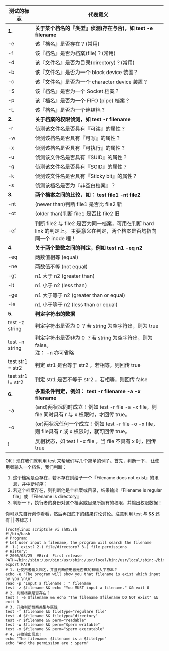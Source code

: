 测试的标志  | 代表意义
---  |  ---
**1.** | **关于某个档名的『类型』侦测(存在与否)，如 test -e filename**
-e | 该『档名』是否存在？(常用)
-f | 该『档名』是否为档案(file)？(常用)
-d | 该『文件名』是否为目录(directory)？(常用)
-b | 该『文件名』是否为一个 block device 装置？
-c | 该『文件名』是否为一个 character device 装置？
-S | 该『档名』是否为一个 Socket 档案？
-p | 该『档名』是否为一个 FIFO (pipe) 档案？
-L | 该『档名』是否为一个连结档？
**2.** | **关于档案的权限侦测，如 test -r filename**
-r | 侦测该文件名是否具有『可读』的属性？
-w | 侦测该档名是否具有『可写』的属性？
-x | 侦测该档名是否具有『可执行』的属性？
-u | 侦测该文件名是否具有『SUID』的属性？
-g | 侦测该文件名是否具有『SGID』的属性？
-k | 侦测该文件名是否具有『Sticky bit』的属性？
-s | 侦测该档名是否为『非空白档案』？
**3.** | **两个档案之间的比较，如： test file1 -nt file2**
-nt | (newer than)判断 file1 是否比 file2 新
-ot | (older than)判断 file1 是否比 file2 旧
-ef | 判断 file2 与 file2 是否为同一档案，可用在判断 hard link 的判定上。 主要意义在判定，两个档案是否均指向同一个 inode 哩！
**4.** | **关于两个整数之间的判定，例如 test n1 -eq n2**
-eq | 两数值相等 (equal)
-ne | 两数值不等 (not equal)
-gt | n1 大于 n2 (greater than)
-lt | n1 小于 n2 (less than)
-ge | n1 大于等于 n2 (greater than or equal)
-le | n1 小于等于 n2 (less than or equal)
**5.** | **判定字符串的数据**
test -z string | 判定字符串是否为 0 ？若 string 为空字符串，则为 true
test -n string | 判定字符串是否非为 0 ？若 string 为空字符串，则为 false。<br/>注： -n 亦可省略
test str1 = str2 | 判定 str1 是否等于 str2 ，若相等，则回传 true
test str1 != str2 | 判定 str1 是否不等于 str2 ，若相等，则回传 false
**6.** | **多重条件判定，例如： test -r filename -a -x filename**
-a | (and)两状况同时成立！例如 test -r file -a -x file，则 file 同时具有 r 与 x 权限时，才回传 true。
-o | (or)两状况任何一个成立！例如 test -r file -o -x file，则 file具有 r 或 x 权限时，就可回传 true。
! | 反相状态，如 test ! -x file ，当 file 不具有 x 时，回传 true

OK！现在我们就利用 test 来帮我们写几个简单的例子。首先，判断一下， 让使用者输入一个档名，我们判断：

1. 这个档案是否存在，若不存在则给予一个『Filename does not exist』的讯息，并中断程序；
2. 若这个档案存在，则判断他是个档案或目录，结果输出『Filename is regular file』或 『Filename
is directory』
3. 判断一下，执行者的身份对这个档案或目录所拥有的权限，并输出权限数据！

你可以先自行创作看看，然后再跟底下的结果讨论讨论。注意利用 test 与 && 还有 || 等标志！

```shell
[root@linux scripts]# vi sh05.sh
#!/bin/bash
# Program:
# Let user input a filename, the program will search the filename
#  1.) exist? 2.) file/directory? 3.) file permissions
# History:
# 2005/08/25  VBird  First release
PATH=/bin:/sbin:/usr/bin:/usr/sbin:/usr/local/bin:/usr/local/sbin:~/bin
export PATH
# 1. 让使用者输入档名，并且判断使用者是否真的有输入字符串？
echo -e "The program will show you that filename is exist which input by you.\n\n"
read -p "Input a filename : " filename
test -z $filename && echo "You MUST input a filename." && exit 0
# 2. 判断档案是否存在？
test ! -e $filename && echo "The filename $filename DO NOT exist" && exit 0
# 3. 开始判断档案类型与属性
test -f $filename && filetype="regulare file"
test -d $filename && filetype="directory"
test -r $filename && perm="readable"
test -w $filename && perm="$perm writable"
test -x $filename && perm="$perm executable"
# 4. 开始输出信息！
echo "The filename: $filename is a $filetype"
echo "And the permission are : $perm"
```
